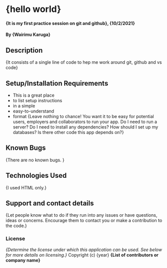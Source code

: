 # {hello world}

#### {It is my first practice session on git and github}, {10/2/2021}

#### By **{Wairimu Karuga}**

## Description

{It consists of a single line of code to hep me work around git, github and vs code}

## Setup/Installation Requirements

- This is a great place
- to list setup instructions
- in a simple
- easy-to-understand
- format
  {Leave nothing to chance! You want it to be easy for potential users, employers and collaborators to run your app. Do I need to run a server? Do I need to install any dependencies? How should I set up my databases? Is there other code this app depends on?}

## Known Bugs

{There are no known bugs. }

## Technologies Used

{I used HTML only.}

## Support and contact details

{Let people know what to do if they run into any issues or have questions, ideas or concerns. Encourage them to contact you or make a contribution to the code.}

### License

_{Determine the license under which this application can be used. See below for more details on licensing.}_
Copyright (c) {year} **{List of contributors or company name}**
